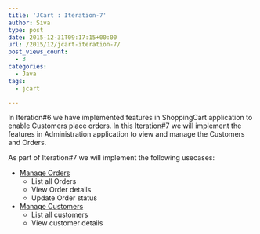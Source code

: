 ```yaml
---
title: 'JCart : Iteration-7'
author: Siva
type: post
date: 2015-12-31T09:17:15+00:00
url: /2015/12/jcart-iteration-7/
post_views_count:
  - 3
categories:
  - Java
tags:
  - jcart

---
```

In Iteration#6 we have implemented features in ShoppingCart application to enable Customers place orders. In this Iteration#7 we will implement the features in Administration application to view and manage the Customers and Orders.

As part of Iteration#7 we will implement the following usecases:

  * <a href="http://sivalabs.in/jcart-manage-orders/" target="_blank">Manage Orders</a> 
      * List all Orders
      * View Order details
      * Update Order status
  * <a href="http://sivalabs.in/jcart-manage-customers/" target="_blank">Manage Customers</a> 
      * List all customers
      * View customer details